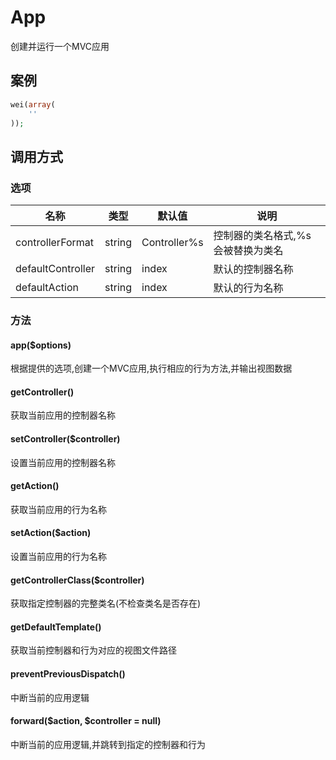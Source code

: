 App
===

创建并运行一个MVC应用

案例
----

```php
wei(array(
    ''
));
```

调用方式
--------

### 选项

名称                | 类型    | 默认值        | 说明
--------------------|---------|---------------|------
controllerFormat    | string  | Controller\%s | 控制器的类名格式,%s会被替换为类名
defaultController   | string  | index         | 默认的控制器名称
defaultAction       | string  | index         | 默认的行为名称

### 方法

#### app($options)
根据提供的选项,创建一个MVC应用,执行相应的行为方法,并输出视图数据

#### getController()
获取当前应用的控制器名称

#### setController($controller)
设置当前应用的控制器名称

#### getAction()
获取当前应用的行为名称

#### setAction($action)
设置当前应用的行为名称

#### getControllerClass($controller)
获取指定控制器的完整类名(不检查类名是否存在)

#### getDefaultTemplate()
获取当前控制器和行为对应的视图文件路径

#### preventPreviousDispatch()
中断当前的应用逻辑

#### forward($action, $controller = null)
中断当前的应用逻辑,并跳转到指定的控制器和行为
